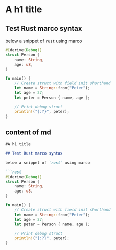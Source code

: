 # A h1 title

## Test Rust marco syntax

below a snippet of `rust` using marco

```rust
#[derive(Debug)]
struct Person {
    name: String,
    age: u8,
}

fn main() {
    // Create struct with field init shorthand
    let name = String::from("Peter");
    let age = 27;
    let peter = Person { name, age };

    // Print debug struct
    println!("{:?}", peter);
}
```

## content of md

```markdown
#A h1 title

## Test Rust marco syntax

below a snippet of `rust` using marco

```rust
#[derive(Debug)]
struct Person {
    name: String,
    age: u8,
}

fn main() {
    // Create struct with field init shorthand
    let name = String::from("Peter");
    let age = 27;
    let peter = Person { name, age };

    // Print debug struct
    println!("{:?}", peter);
}
```
